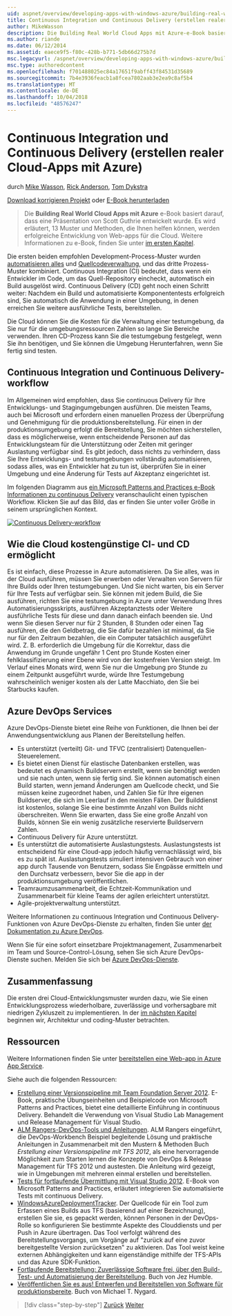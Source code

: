 ```yaml
---
uid: aspnet/overview/developing-apps-with-windows-azure/building-real-world-cloud-apps-with-windows-azure/continuous-integration-and-continuous-delivery
title: Continuous Integration und Continuous Delivery (erstellen realer Cloud-Apps mit Azure) | Microsoft-Dokumentation
author: MikeWasson
description: Die Building Real World Cloud Apps mit Azure-e-Book basiert auf einer Präsentation von Scott Guthrie entwickelt wurde. Es wird erläutert, 13 Muster und Vorgehensweisen, die er können...
ms.author: riande
ms.date: 06/12/2014
ms.assetid: eaece9f5-f80c-428b-b771-5db66d275b7d
msc.legacyurl: /aspnet/overview/developing-apps-with-windows-azure/building-real-world-cloud-apps-with-windows-azure/continuous-integration-and-continuous-delivery
msc.type: authoredcontent
ms.openlocfilehash: f701488025ec84a17651f9abff43f84531d35689
ms.sourcegitcommit: 7b4e3936feacb1a8fcea7802aab3e2ea9c8af5b4
ms.translationtype: MT
ms.contentlocale: de-DE
ms.lasthandoff: 10/04/2018
ms.locfileid: "48576247"
---
```

<a name="continuous-integration-and-continuous-delivery-building-real-world-cloud-apps-with-azure"></a>Continuous Integration und Continuous Delivery (erstellen realer Cloud-Apps mit Azure)
====================
durch [Mike Wasson](https://github.com/MikeWasson), [Rick Anderson]((https://twitter.com/RickAndMSFT)), [Tom Dykstra](https://github.com/tdykstra)

[Download korrigieren Projekt](http://code.msdn.microsoft.com/Fix-It-app-for-Building-cdd80df4) oder [E-Book herunterladen](http://blogs.msdn.com/b/microsoft_press/archive/2014/07/23/free-ebook-building-cloud-apps-with-microsoft-azure.aspx)

> Die **Building Real World Cloud Apps mit Azure** e-Book basiert darauf, dass eine Präsentation von Scott Guthrie entwickelt wurde. Es wird erläutert, 13 Muster und Methoden, die Ihnen helfen können, werden erfolgreiche Entwicklung von Web-apps für die Cloud. Weitere Informationen zu e-Book, finden Sie unter [im ersten Kapitel](introduction.md).


Die ersten beiden empfohlen Development-Process-Muster wurden [automatisieren alles](automate-everything.md) und [Quellcodeverwaltung](source-control.md), und das dritte Prozess-Muster kombiniert. Continuous Integration (CI) bedeutet, dass wenn ein Entwickler im Code, um das Quell-Repository eincheckt, automatisch ein Build ausgelöst wird. Continuous Delivery (CD) geht noch einen Schritt weiter: Nachdem ein Build und automatisierte Komponententests erfolgreich sind, Sie automatisch die Anwendung in einer Umgebung, in denen erreichen Sie weitere ausführliche Tests, bereitstellen.

Die Cloud können Sie die Kosten für die Verwaltung einer testumgebung, da Sie nur für die umgebungsressourcen Zahlen so lange Sie Bereiche verwenden. Ihren CD-Prozess kann Sie die testumgebung festgelegt, wenn Sie ihn benötigen, und Sie können die Umgebung Herunterfahren, wenn Sie fertig sind testen.

## <a name="continuous-integration-and-continuous-delivery-workflow"></a>Continuous Integration und Continuous Delivery-workflow

Im Allgemeinen wird empfohlen, dass Sie continuous Delivery für Ihre Entwicklungs- und Stagingumgebungen ausführen. Die meisten Teams, auch bei Microsoft und erfordern einen manuellen Prozess der Überprüfung und Genehmigung für die produktionsbereitstellung. Für einen in der produktionsumgebung erfolgt die Bereitstellung, Sie möchten sicherstellen, dass es möglicherweise, wenn entscheidende Personen auf das Entwicklungsteam für die Unterstützung oder Zeiten mit geringer Auslastung verfügbar sind. Es gibt jedoch, dass nichts zu verhindern, dass Sie Ihre Entwicklungs- und testumgebungen vollständig automatisieren, sodass alles, was ein Entwickler hat zu tun ist, überprüfen Sie in einer Umgebung und eine Änderung für Tests auf Akzeptanz eingerichtet ist.

Im folgenden Diagramm aus [ein Microsoft Patterns and Practices e-Book Informationen zu continuous Delivery](http://aka.ms/ReleasePipeline) veranschaulicht einen typischen Workflow. Klicken Sie auf das Bild, das er finden Sie unter voller Größe in seinem ursprünglichen Kontext.

[![Continuous Delivery-workflow](continuous-integration-and-continuous-delivery/_static/image1.png)](https://msdn.microsoft.com/library/dn449955.aspx)

## <a name="how-the-cloud-enables-cost-effective-ci-and-cd"></a>Wie die Cloud kostengünstige CI- und CD ermöglicht

Es ist einfach, diese Prozesse in Azure automatisieren. Da Sie alles, was in der Cloud ausführen, müssen Sie erwerben oder Verwalten von Servern für Ihre Builds oder Ihren testumgebungen. Und Sie nicht warten, bis ein Server für Ihre Tests auf verfügbar sein. Sie können mit jedem Build, die Sie ausführen, richten Sie eine testumgebung in Azure unter Verwendung Ihres Automatisierungsskripts, ausführen Akzeptanztests oder Weitere ausführliche Tests für diese und dann danach einfach beenden sie. Und wenn Sie diesen Server nur für 2 Stunden, 8 Stunden oder einen Tag ausführen, die den Geldbetrag, die Sie dafür bezahlen ist minimal, da Sie nur für den Zeitraum bezahlen, die ein Computer tatsächlich ausgeführt wird. Z. B. erforderlich die Umgebung für die Korrektur, dass die Anwendung im Grunde ungefähr 1 Cent pro Stunde Kosten einer fehlklassifizierung einer Ebene wird von der kostenfreien Version steigt. Im Verlauf eines Monats wird, wenn Sie nur die Umgebung pro Stunde zu einem Zeitpunkt ausgeführt wurde, würde Ihre Testumgebung wahrscheinlich weniger kosten als der Latte Macchiato, den Sie bei Starbucks kaufen.

## <a name="azure-devops-services"></a>Azure DevOps Services 

Azure DevOps-Dienste bietet eine Reihe von Funktionen, die Ihnen bei der Anwendungsentwicklung aus Planen der Bereitstellung helfen.

- Es unterstützt (verteilt) Git- und TFVC (zentralisiert) Datenquellen-Steuerelement.
- Es bietet einen Dienst für elastische Datenbanken erstellen, was bedeutet es dynamisch Buildservern erstellt, wenn sie benötigt werden und sie nach unten, wenn sie fertig sind. Sie können automatisch einen Build starten, wenn jemand Änderungen am Quellcode checkt, und Sie müssen keine zugeordnet haben, und Zahlen Sie für Ihre eigenen Buildserver, die sich im Leerlauf in den meisten Fällen. Der Builddienst ist kostenlos, solange Sie eine bestimmte Anzahl von Builds nicht überschreiten. Wenn Sie erwarten, dass Sie eine große Anzahl von Builds, können Sie ein wenig zusätzliche reservierte Buildservern Zahlen.
- Continuous Delivery für Azure unterstützt.
- Es unterstützt die automatisierte Auslastungstests. Auslastungstests ist entscheidend für eine Cloud-app jedoch häufig vernachlässigt wird, bis es zu spät ist. Auslastungstests simuliert intensiven Gebrauch von einer app durch Tausende von Benutzern, sodass Sie Engpässe ermitteln und den Durchsatz verbessern, bevor Sie die app in der produktionsumgebung veröffentlichen.
- Teamraumzusammenarbeit, die Echtzeit-Kommunikation und Zusammenarbeit für kleine Teams der agilen erleichtert unterstützt.
- Agile-projektverwaltung unterstützt.


Weitere Informationen zu continuous Integration und Continuous Delivery-Funktionen von Azure DevOps-Dienste zu erhalten, finden Sie unter [der Dokumentation zu Azure DevOps](/azure/devops/index).

Wenn Sie für eine sofort einsetzbare Projektmanagement, Zusammenarbeit im Team und Source-Control-Lösung, sehen Sie sich Azure DevOps-Dienste suchen. Melden Sie sich bei [Azure DevOps-Dienste](https://dev.azure.com/).

## <a name="summary"></a>Zusammenfassung

Die ersten drei Cloud-Entwicklungsmuster wurden dazu, wie Sie einen Entwicklungsprozess wiederholbare, zuverlässige und vorhersagbare mit niedrigen Zykluszeit zu implementieren. In der [im nächsten Kapitel](web-development-best-practices.md) beginnen wir, Architektur und coding-Muster betrachten.

## <a name="resources"></a>Ressourcen

Weitere Informationen finden Sie unter [bereitstellen eine Web-app in Azure App Service](https://azure.microsoft.com/documentation/articles/web-sites-deploy/).

Siehe auch die folgenden Ressourcen:

- [Erstellung einer Versionspipeline mit Team Foundation Server 2012](http://aka.ms/ReleasePipeline). E-Book, praktische Übungseinheiten und Beispielcode von Microsoft Patterns and Practices, bietet eine detaillierte Einführung in continuous Delivery. Behandelt die Verwendung von Visual Studio Lab Management und Release Management für Visual Studio.
- [ALM Rangers-DevOps-Tools und Anleitungen](https://aka.ms/vsarsolutions/). ALM Rangers eingeführt, die DevOps-Workbench Beispiel begleitende Lösung und praktische Anleitungen in Zusammenarbeit mit den Mustern &amp; Methoden Buch *Erstellung einer Versionspipeline mit TFS 2012*, als eine hervorragende Möglichkeit zum Starten lernen die Konzepte von DevOps &amp; Release Management für TFS 2012 und austesten. Die Anleitung wird gezeigt, wie in Umgebungen mit mehreren einmal erstellen und bereitstellen.
- [Tests für fortlaufende Übermittlung mit Visual Studio 2012](https://msdn.microsoft.com/library/jj159345.aspx). E-Book von Microsoft Patterns and Practices, erläutert integrieren Sie automatisierte Tests mit continuous Delivery.
- [WindowsAzureDeploymentTracker](https://github.com/RyanTBerry/WindowsAzureDeploymentTracker). Der Quellcode für ein Tool zum Erfassen eines Builds aus TFS (basierend auf einer Bezeichnung), erstellen Sie sie, es gepackt werden, können Personen in der DevOps-Rolle so konfigurieren Sie bestimmte Aspekte des Clouddiensts und per Push in Azure übertragen. Das Tool verfolgt während des Bereitstellungsvorgangs, um Vorgänge auf "zurück auf eine zuvor bereitgestellte Version zurücksetzen" zu aktivieren. Das Tool weist keine externen Abhängigkeiten und kann eigenständige mithilfe der TFS-APIs und das Azure SDK-Funktion.
- [Fortlaufende Bereitstellung: Zuverlässige Software frei, über den Build-, Test- und Automatisierung der Bereitstellung](https://www.amazon.com/Continuous-Delivery-Deployment-Automation-Addison-Wesley/dp/0321601912/ref=sr_1_1?s=books&amp;ie=UTF8&amp;qid=1377126361). Buch von Jez Humble.
- [Veröffentlichen Sie es aus! Entwerfen und Bereitstellen von Software für produktionsbereite](https://www.amazon.com/Release-It-Production-Ready-Pragmatic-Programmers/dp/0978739213). Buch von Michael T. Nygard.

> [!div class="step-by-step"]
> [Zurück](source-control.md)
> [Weiter](web-development-best-practices.md)

